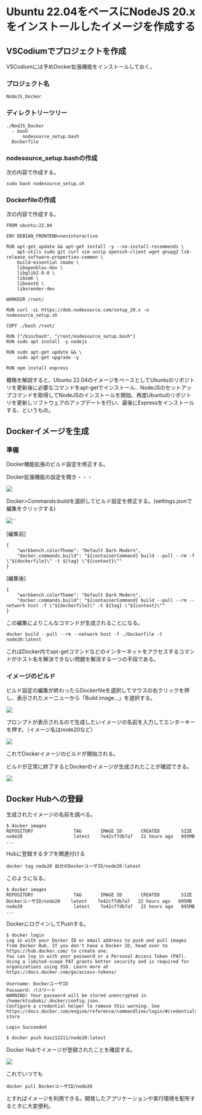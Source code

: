 # Ubuntu 22.04をベースにNodeJS 20.xをインストールしたイメージを作成する

## VSCodiumでプロジェクトを作成

VSCodiumには予めDocker拡張機能をインストールしておく。

### プロジェクト名

```
NodeJS_Docker
```

### ディレクトリーツリー

```
./NodJS_Docker
  - bash
      nodesource_setup.bash
  Dockerfile
```

### nodesource_setup.bashの作成

次の内容で作成する。

```
sudo bash nodesource_setup.sh
```

### Dockerfileの作成

次の内容で作成する。

```
FROM ubuntu:22.04

ENV DEBIAN_FRONTEND=noninteractive

RUN apt-get update && apt-get install -y --no-install-recommends \
    apt-utils sudo git curl vim unzip openssh-client wget gnupg2 lsb-release software-properties-common \
    build-essential cmake \
    libopenblas-dev \
    libglib2.0-0 \
    libsm6 \
    libxext6 \
    libxrender-dev

WORKDIR /root/

RUN curl -sL https://deb.nodesource.com/setup_20.x -o nodesource_setup.sh

COPY ./bash /root/

RUN ["/bin/bash", "/root/nodesource_setup.bash"]
RUN sudo apt install -y nodejs

RUN sudo apt-get update && \
    sudo apt-get upgrade -y

RUN npm install express
```

概略を解説すると、Ubuntu 22.04のイメージをベースとしてUbuntuのリポジトリを更新後に必要なコマンドをapt-getでインストール、NodeJSのセットアップコマンドを取得してNodeJSのインストールを開始、再度Ubuntuのリポジトリを更新しソフトウェアのアップデートを行い、最後にExpressをインストールする、というもの。

## Dockerイメージを生成

### 準備
Docker機能拡張のビルド設定を修正する。

Docker拡張機能の設定を開き・・・

![](./assets/docker_setting.png)

Docker>Commands:buildを選択してビルド設定を修正する。(settings.jsonで編集をクリックする)

![](./assets/docker_build_setting.png)``

[編集前]
```
{
    "workbench.colorTheme": "Default Dark Modern",
    "docker.commands.build": "${containerCommand} build --pull --rm -f \"${dockerfile}\" -t ${tag} \"${context}\""
}
```
[編集後]
```
{
    "workbench.colorTheme": "Default Dark Modern",
    "docker.commands.build": "${containerCommand} build --pull --rm --network host -f \"${dockerfile}\" -t ${tag} \"${context}\""
}
```

この編集によりこんなコマンドが生成されることになる。

```
docker build --pull --rm --network host -f ./Dockerfile -t node20:latest
```

これはDocker内でapt-getコマンドなどのインターネットをアクセスするコマンドがホスト名を解決できない問題を解消する一つの手段である。

### イメージのビルド

ビルド設定の編集が終わったらDockerfileを選択してマウスの右クリックを押し、表示されたメーニューから「Build image...」を選択する。

![](./assets/run_build.png)

プロンプトが表示されるので生成したいイメージの名前を入力してエンターキーを押す。（イメージ名はnode20など）

![](./assets/build_image_prompt.png)

これでDockerイメージのビルドが開始される。

ビルドが正常に終了するとDockerのイメージが生成されたことが確認できる。

![](./assets/build_image.png)

## Docker Hubへの登録

生成されたイメージの名前を調べる。

```
$ docker images
REPOSITORY               TAG       IMAGE ID       CREATED        SIZE
node20                   latest    7e42cf7db7a7   22 hours ago   895MB
...
```

Hubに登録するタブを関連付ける

```
docker tag node20 自分のDockerユーザID/node20:latest
```

このようになる。

```
$ docker images
REPOSITORY               TAG       IMAGE ID       CREATED        SIZE
DockerユーザID/node20    latest    7e42cf7db7a7   22 hours ago   895MB
node20                   latest    7e42cf7db7a7   22 hours ago   895MB
...
```

DockerにログインしてPushする。

```
$ docker login
Log in with your Docker ID or email address to push and pull images from Docker Hub. If you don't have a Docker ID, head over to https://hub.docker.com/ to create one.
You can log in with your password or a Personal Access Token (PAT). Using a limited-scope PAT grants better security and is required for organizations using SSO. Learn more at https://docs.docker.com/go/access-tokens/

Username: DockerユーザID
Password: パスワード
WARNING! Your password will be stored unencrypted in /home/ktsubaki/.docker/config.json.
Configure a credential helper to remove this warning. See
https://docs.docker.com/engine/reference/commandline/login/#credentials-store

Login Succeeded

$ docker push kazz12211/node20:latest
```

Docker Hubでイメージが登録されたことを確認する。

![](./assets/dockerhub.png)


これでいつでも
```
docker pull DockerユーザID/node20
```
とすればイメージを利用できる。開発したアプリケーションや実行環境を配布するときに大変便利。